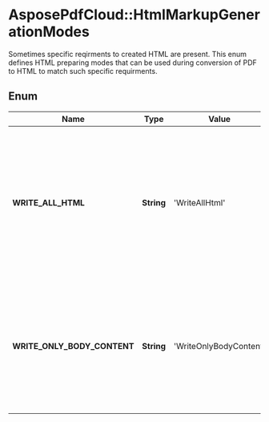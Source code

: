 ﻿# AsposePdfCloud::HtmlMarkupGenerationModes
Sometimes specific reqirments to created HTML are present.
This enum defines HTML preparing modes that can be used
during conversion of PDF to HTML to match such specific requirments.
            

## Enum
Name | Type | Value | Description
------------ | ------------- | ------------- | -------------
**WRITE_ALL_HTML** | **String** | 'WriteAllHtml' | Default mode any specific requirments are absent. Will be generated output that will contain all parts of HTML without any special additional processing.
**WRITE_ONLY_BODY_CONTENT** | **String** | 'WriteOnlyBodyContent' | will be stripped away all HTML content that is outside HTML's body, i.e. will be left only content that is inside tags



